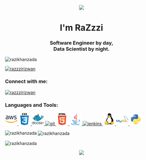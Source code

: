 <!-- Matrix Animation -->
<div align="center">
  <img src="https://media1.tenor.com/m/8darUV8MNfUAAAAd/jarvis-iron-man.gif">
  <br/>
</div>

<h1 align="center">I'm RaZzzi</h1>
<h3 align="center">Software Engineer by day,<br> Data Scientist by night.</h3>

<p align="left"> <img src="https://komarev.com/ghpvc/?username=razikhanzada&label=Profile%20views&color=0e75b6&style=flat" alt="razikhanzada" /> </p>

<p align="left"> <a href="https://twitter.com/razzzirizwan" target="blank"><img src="https://img.shields.io/twitter/follow/razzzirizwan?logo=twitter&style=for-the-badge" alt="razzzirizwan" /></a> </p>

<h3 align="left">Connect with me:</h3>
<p align="left">
<a href="https://twitter.com/razzzirizwan" target="blank"><img align="center" src="https://raw.githubusercontent.com/rahuldkjain/github-profile-readme-generator/master/src/images/icons/Social/twitter.svg" alt="razzzirizwan" height="30" width="40" /></a>
</p>

<h3 align="left">Languages and Tools:</h3>
<p align="left"> <a href="https://aws.amazon.com" target="_blank" rel="noreferrer"> <img src="https://raw.githubusercontent.com/devicons/devicon/master/icons/amazonwebservices/amazonwebservices-original-wordmark.svg" alt="aws" width="40" height="40"/> </a> <a href="https://www.w3schools.com/css/" target="_blank" rel="noreferrer"> <img src="https://raw.githubusercontent.com/devicons/devicon/master/icons/css3/css3-original-wordmark.svg" alt="css3" width="40" height="40"/> </a> <a href="https://www.docker.com/" target="_blank" rel="noreferrer"> <img src="https://raw.githubusercontent.com/devicons/devicon/master/icons/docker/docker-original-wordmark.svg" alt="docker" width="40" height="40"/> </a> <a href="https://git-scm.com/" target="_blank" rel="noreferrer"> <img src="https://www.vectorlogo.zone/logos/git-scm/git-scm-icon.svg" alt="git" width="40" height="40"/> </a> <a href="https://www.w3.org/html/" target="_blank" rel="noreferrer"> <img src="https://raw.githubusercontent.com/devicons/devicon/master/icons/html5/html5-original-wordmark.svg" alt="html5" width="40" height="40"/> </a> <a href="https://www.java.com" target="_blank" rel="noreferrer"> <img src="https://raw.githubusercontent.com/devicons/devicon/master/icons/java/java-original.svg" alt="java" width="40" height="40"/> </a> <a href="https://www.jenkins.io" target="_blank" rel="noreferrer"> <img src="https://www.vectorlogo.zone/logos/jenkins/jenkins-icon.svg" alt="jenkins" width="40" height="40"/> </a> <a href="https://www.linux.org/" target="_blank" rel="noreferrer"> <img src="https://raw.githubusercontent.com/devicons/devicon/master/icons/linux/linux-original.svg" alt="linux" width="40" height="40"/> </a> <a href="https://www.mysql.com/" target="_blank" rel="noreferrer"> <img src="https://raw.githubusercontent.com/devicons/devicon/master/icons/mysql/mysql-original-wordmark.svg" alt="mysql" width="40" height="40"/> </a> <a href="https://www.python.org" target="_blank" rel="noreferrer"> <img src="https://raw.githubusercontent.com/devicons/devicon/master/icons/python/python-original.svg" alt="python" width="40" height="40"/> </a> </p>

<p><img align="left" src="https://github-readme-stats.vercel.app/api/top-langs?username=razikhanzada&show_icons=true&locale=en&layout=compact" alt="razikhanzada" /></p>

<p>&nbsp;<img align="center" src="https://github-readme-stats.vercel.app/api?username=razikhanzada&show_icons=true&locale=en" alt="razikhanzada" /></p>

<p><img align="center" src="https://github-readme-streak-stats.herokuapp.com/?user=razikhanzada&" alt="razikhanzada" /></p>

<div align="center">
  <img src="https://media.tumblr.com/tumblr_lj0lj95Mwc1qf5ydv.gif" width="400"/>
</div>
